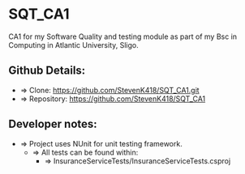 # SQT_CA1
CA1 for my Software Quality and testing module as part of my Bsc in Computing in Atlantic University, Sligo. 

## Github Details: 
* => Clone:           https://github.com/StevenK418/SQT_CA1.git
* => Repository:      https://github.com/StevenK418/SQT_CA1

## Developer notes:
* => Project uses NUnit for unit testing framework. 
    * => All tests can be found within:
        * => InsuranceServiceTests/InsuranceServiceTests.csproj





